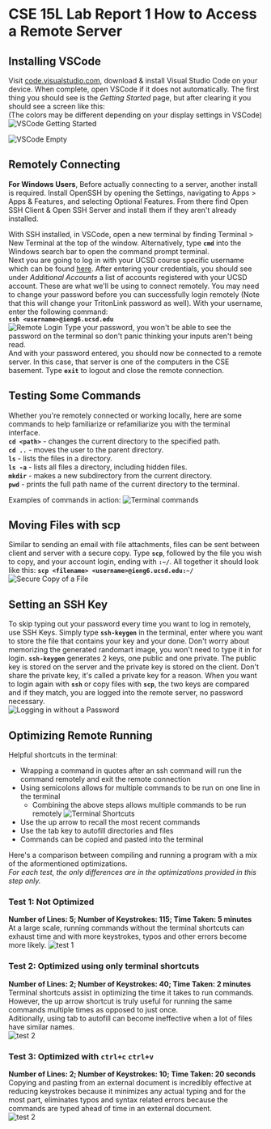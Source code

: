 # CSE 15L Lab Report 1  How to Access a Remote Server

## Installing VSCode
Visit [code.visualstudio.com](https://code.visualstudio.com/), download & install Visual Studio Code on your device. When complete, open VSCode if it does not automatically. The first thing you should see is the *Getting Started* page, but after clearing it you should see a screen like this:   
(The colors may be different depending on your display settings in VSCode)   
![VSCode Getting Started](VSCodeStart.png)   
   
![VSCode Empty](VSCodeEmpty.png)   

## Remotely Connecting
**For Windows Users**, Before actually connecting to a server, another install is required. Install OpenSSH by opening the Settings, navigating to Apps > Apps & Features, and selecting Optional Features. From there find Open SSH Client & Open SSH Server and install them if they aren't already installed.  

With SSH installed, in VSCode, open a new terminal by finding Terminal > New Terminal at the top of the window. Alternatively, type **`cmd`** into the Windows search bar to open the command prompt terminal.  
Next you are going to log in with your UCSD course specific username which can be found [here](https://sdacs.ucsd.edu/~icc/index.php). After entering your credentials, you should see under *Additional Accounts* a list of accounts registered with your UCSD account. These are what we'll be using to connect remotely. You may need to change your password before you can successfully login remotely (Note that this will change your TritonLink password as well). With your username, enter the following command:   
**`ssh <username>@ieng6.ucsd.edu`**   
![Remote Login](passwordLogin.png)
Type your password, you won't be able to see the password on the terminal so don't panic thinking your inputs aren't being read.   
And with your password entered, you should now be connected to a remote server. In this case, that server is one of the computers in the CSE basement. Type **`exit`** to logout and close the remote connection.

## Testing Some Commands
Whether you're remotely connected or working locally, here are some commands to help familiarize or refamiliarize you with the terminal interface.  
**`cd <path>`** - changes the current directory to the specified path.  
**`cd ..`** - moves the user to the parent directory.   
**`ls`** - lists the files in a directory.   
**`ls -a`** - lists all files a directory, including hidden files.  
**`mkdir`** - makes a new subdirectory from the current directory.    
**`pwd`** - prints the full path name of the current directory to the terminal.  

Examples of commands in action:   ![Terminal commands](commands.png)

## Moving Files with scp
Similar to sending an email with file attachments, files can be sent between client and server with a secure copy. Type **`scp`**, followed by the file you wish to copy, and your account login, ending with **`:~/`**. All together it should look like this: 
**`scp <filename> <username>@ieng6.ucsd.edu:~/`**
![Secure Copy of a File](scp.png)

## Setting an SSH Key
To skip typing out your password every time you want to log in remotely, use SSH Keys. Simply type **`ssh-keygen`** in the terminal, enter where you want to store the file that contains your key and your done. Don't worry about memorizing the generated randomart image, you won't need to type it in for login. **`ssh-keygen`** generates 2 keys, one public and one private. The public key is stored on the server and the private key is stored on the client. Don't share the private key, it's called a private key for a reason. When you want to login again with **`ssh`** or copy files with **`scp`**, the two keys are compared and if they match, you are logged into the remote server, no password necessary.  
![Logging in without a Password](keygenLogin.png)

## Optimizing Remote Running
Helpful shortcuts in the terminal:
- Wrapping a command in quotes after an ssh command will run the command remotely and exit the remote connection
- Using semicolons allows for multiple commands to be run on one line in the terminal
    - Combining the above steps allows multiple commands to be run remotely
    ![Terminal Shortcuts](shortcut.png)
- Use the up arrow to recall the most recent commands
- Use the tab key to autofill directories and files
- Commands can be copied and pasted into the terminal

Here's a comparison between compiling and running a program with a mix of the aformentioned optimizations.  
*For each test, the only differences are in the optimizations provided in this step only.*  

### Test 1: Not Optimized   
**Number of Lines: 5; Number of Keystrokes: 115; Time Taken: 5 minutes**   
At a large scale, running commands without the terminal shortcuts can exhaust time and with more keystrokes, typos and other errors become more likely.
![test 1](test1.png)

### Test 2: Optimized using only terminal shortcuts  
**Number of Lines: 2; Number of Keystrokes: 40; Time Taken: 2 minutes**  
Terminal shortcuts assist in optimizing the time it takes to run commands.  
However, the up arrow shortcut is truly useful for running the same commands multiple times as opposed to just once.  
Aditionally, using tab to autofill can become ineffective when a lot of files have similar names.   
![test 2](test2.png)

### Test 3: Optimized with **`ctrl+c`** **`ctrl+v`**  
**Number of Lines: 2; Number of Keystrokes: 10; Time Taken: 20 seconds**  
Copying and pasting from an external document is incredibly effective at reducing keystrokes because it minimizes any actual typing and for the most part, eliminates typos and syntax related errors because the commands are typed ahead of time in an external document.   
![test 2](test2.png)
